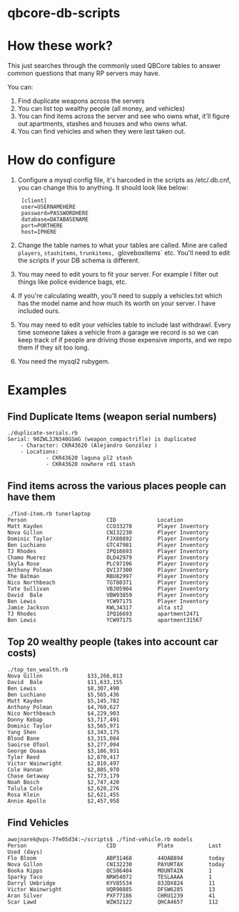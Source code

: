 # qbcore-db-scripts

# How these work?
This just searches through the commonly used QBCore tables to answer common questions that many RP servers may have.

You can:

1. Find duplicate weapons across the servers
2. You can list top wealthy people (all money, and vehicles)
3. You can find items across the server and see who owns what, it'll figure out apartments, stashes and houses and who owns what.
4. You can find vehicles and when they were last taken out.

# How do configure
1. Configure a mysql config file, it's harcoded in the scripts as /etc/.db.cnf, you can change this to anything. It should look like below:

        [client]
        user=USERNAMEHERE
        password=PASSWORDHERE
        database=DATABASENAME
        port=PORTHERE
        host=IPHERE

2. Change the table names to what your tables are called. Mine are called `players`, `stashitems`, `trunkitems, `gloveboxitems` etc. You'll need to edit the scripts if your DB schema is different.

3. You may need to edit yours to fit your server. For example I filter out things like police evidence bags, etc. 

4. If you're calculating wealth, you'll need to supply a vehicles.txt which has the model name and how much its worth on your server. I have included ours.

5. You may need to edit your vehicles table to include last withdrawl. Every time someone takes a vehicle from a garage we record is so we can keep track of if people are driving those expensive imports, and we repo them if they sit too long.

6. You need the mysql2 rubygem.

# Examples

## Find Duplicate Items (weapon serial numbers)
    ./duplicate-serials.rb
    Serial: 90ZWL3JN340GSmG (weapon_compactrifle) is duplicated
        - Character: CKR43620 (Alejandro González )
        - Locations:
                - CKR43620 laguna pl2 stash
                - CKR43620 nowhere rd1 stash

## Find items across the various places people can have them
    ./find-item.rb tunerlaptop
    Person                         CID             Location       
    Matt Kayden                    CCO33278        Player Inventory
    Nova Gillon                    CNI32230        Player Inventory
    Dominic Taylor                 FJX80892        Player Inventory
    Ben Luchiano                   GTC47981        Player Inventory
    TJ Rhodes                      IPQ16693        Player Inventory
    Chamo Muerez                   OLD42979        Player Inventory
    Skyla Rose                     PLC97196        Player Inventory
    Anthony Polman                 QVI37300        Player Inventory
    The Batman                     RBU82997        Player Inventory
    Nico Northbeach                TGT80371        Player Inventory
    Tate Sullivan                  VBJ05904        Player Inventory
    David  Bale                    VBW93859        Player Inventory
    Ben Lewis                      YCW97175        Player Inventory
    Jamie Jackson                  KWL34317        alta st2       
    TJ Rhodes                      IPQ16693        apartment2471  
    Ben Lewis                      YCW97175        apartment31567 

## Top 20 wealthy people (takes into account car costs)
    ./top_ten_wealth.rb 
    Nova Gillon              $33,266,013
    David  Bale              $11,633,155
    Ben Lewis                $8,307,490
    Ben Luchiano             $5,565,436
    Matt Kayden              $5,145,782
    Anthony Polman           $4,760,627
    Nico Northbeach          $4,229,903
    Donny Kebap              $3,717,491
    Dominic Taylor           $3,565,971
    Yang Shen                $3,343,175
    Blood Bane               $3,315,084
    Saoirse OTool            $3,277,094
    George Ooaaa             $3,186,931
    Tyler Reed               $2,870,417
    Victor Wainwright        $2,810,497
    Cole Hannan              $2,805,970
    Chase Getaway            $2,773,179
    Noah Bosch               $2,747,420
    Talula Cole              $2,628,276
    Rosa Klein               $2,621,455
    Annie Apollo             $2,457,958

## Find Vehicles
    awojnarek@vps-7fe05d34:~/scripts$ ./find-vehicle.rb models
    Person                         CID             Plate           Last Used (days)
    Flo Bloom                      ABP31468        44OAB894        today          
    Nova Gillon                    CNI32230        PAYURTAX        today          
    Booka Kipps                    QCS86404        MOUNTAIN        1              
    Sparky Taco                    NRW54072        TESLAAAA        1              
    Darryl Umbridge                KYV85534        83JDX824        11             
    Victor Wainwright              UQR90885        DFSW6285        13             
    Aran Silver                    PXF77186        CHRU1239        41             
    Scar Lawd                      WZW32122        QHCA4657        112   